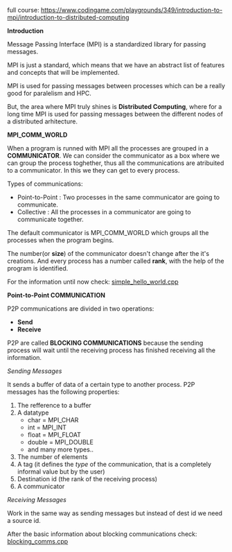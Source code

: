 full course: https://www.codingame.com/playgrounds/349/introduction-to-mpi/introduction-to-distributed-computing   

**Introduction**

Message Passing Interface (MPI) is a standardized library for passing messages.

MPI is just a standard, which means that we have an abstract list of features and concepts that will be implemented.

MPI is used for passing messages between processes which can be a really good for paralelism and HPC.


But, the area where MPI truly shines is **Distributed Computing**, where  for a long time MPI is used for passing messages between the different nodes of a distributed arhitecture.

**MPI_COMM_WORLD**

When a program is runned with MPI all the processes are grouped in a **COMMUNICATOR**. We can consider the communicator as a box where we can group the process toghether, thus all the communications are atribuited to a communicator. In this we they can get to every process.


Types of communications:
- Point-to-Point : Two processes in the same communicator are going to communicate.
- Collective : All the processes in a communicator are going to communicate together.

The default communicator is MPI_COMM_WORLD which groups all the processes when the program begins.

The number(or **size**) of the communicator doesn't change after the it's creations. And every process has a number called **rank**, with the help of the program is identified.

For the information until now check: [simple_hello_world.cpp](https://github.com/Alexsandrux/DADExamLearning/blob/main/Curs8/simple_hello_world.cpp)

**Point-to-Point COMMUNICATION**

P2P communications are divided in two operations:
- **Send**
- **Receive**

P2P are called **BLOCKING COMMUNICATIONS** because the sending process will wait until the receiving process has finished receiving all the information.

*Sending Messages*

It sends a buffer of data of a certain type to another process.
P2P messages has the following properties:

1. The refference to a buffer
2. A datatype
    - char = MPI_CHAR
    - int = MPI_INT
    - float = MPI_FLOAT
    - double = MPI_DOUBLE
    - and many more types..
3. The number of elements
4. A tag (it defines the *type* of the communication, that is a completely informal value but by the user)
5. Destination id (the rank of the receiving process)
6. A communicator

*Receiving Messages*

Work in the same way as sending messages but instead of dest id we need a source id.

After the basic information about blocking communications check: [blocking_comms.cpp](https://github.com/Alexsandrux/DADExamLearning/blob/main/Curs8/blocking_comms.cpp)


